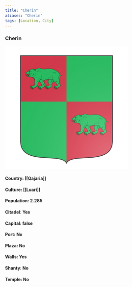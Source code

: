 ```yaml
---
title: "Cherin"
aliases: "Cherin"
tags: [Location, City]
---
```

### Cherin
![](attachment/2ade220127f74bd88e655a9612bfddc9.svg)

#### Country: [[Qajaria]]

#### Culture: [[Luari]]

#### Population: 2.285

#### Citadel: Yes

#### Capital: false

#### Port: No

#### Plaza: No

#### Walls: Yes

#### Shanty: No

#### Temple: No

